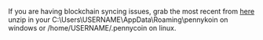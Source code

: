 



   If you are having blockchain syncing issues, grab the most recent from [here](https://github.com/Pennykoin/Pennykoin/releases/download/1/may22BC.zip) 
 unzip in your C:\Users\USERNAME\AppData\Roaming\pennykoin on windows or /home/USERNAME/.pennycoin on linux.
